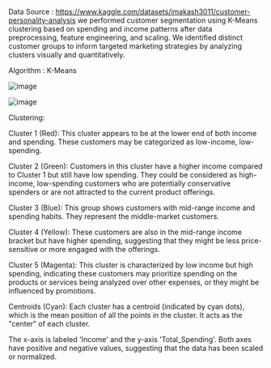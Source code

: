 Data Source : https://www.kaggle.com/datasets/imakash3011/customer-personality-analysis
we performed customer segmentation using K-Means clustering based on spending and income patterns after data preprocessing, feature engineering, and scaling. We identified distinct customer groups to inform targeted marketing strategies by analyzing clusters visually and quantitatively.

Algorithm : K-Means

![image](https://github.com/SharmaShivani12/Customer_personality-segmentation-/assets/116270548/7f22bb89-e5e6-4f87-8ccb-71e37fff4fdb)


![image](https://github.com/SharmaShivani12/Customer_personality-segmentation-/assets/116270548/441b93e4-68ed-4c9b-8daa-181ff6ce1516)


Clustering:

Cluster 1 (Red): This cluster appears to be at the lower end of both income and spending. These customers may be categorized as low-income, low-spending.

Cluster 2 (Green): Customers in this cluster have a higher income compared to Cluster 1 but still have low spending. They could be considered as high-income, low-spending customers who are potentially conservative spenders or are not attracted to the current product offerings.

Cluster 3 (Blue): This group shows customers with mid-range income and spending habits. They represent the middle-market customers.

Cluster 4 (Yellow): These customers are also in the mid-range income bracket but have higher spending, suggesting that they might be less price-sensitive or more engaged with the offerings.

Cluster 5 (Magenta): This cluster is characterized by low income but high spending, indicating these customers may prioritize spending on the products or services being analyzed over other expenses, or they might be influenced by promotions.

Centroids (Cyan): Each cluster has a centroid (indicated by cyan dots), which is the mean position of all the points in the cluster. It acts as the "center" of each cluster.

The x-axis is labeled 'Income' and the y-axis 'Total_Spending'. Both axes have positive and negative values, suggesting that the data has been scaled or normalized.





